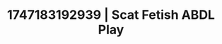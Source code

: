 ---
categories:
- Passionate kisses
- Lustful narration
- Footjob
- Romantic kink
- Double penetration
image: /assets/images/1747183192939.jpg
layout: post
seo:
  description: Featured content with sensual Scat Fetish, ABDL Play. HD images available.
  keywords: Scat Fetish, ABDL Play
  og_image: /assets/images/1747183192939.jpg
  schema_type: VisualArtwork
tags:
- ABDL Play
- '#1747183192939'
- Scat Fetish
title: 1747183192939 | Scat Fetish ABDL Play
---